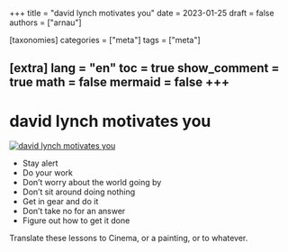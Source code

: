 +++
title = "david lynch motivates you"
date = 2023-01-25
draft = false
authors = ["arnau"]

[taxonomies]
categories = ["meta"]
tags = ["meta"]

[extra]
lang = "en"
toc = true
show_comment = true
math = false
mermaid = false
+++
---

# david lynch motivates you

[![david lynch motivates you](https://cdn.artphotolimited.com/images/60913d60bd40b85323893a87/300x300/david-lynch-2012.jpg)](https://www.youtube.com/watch?v=5NVMeVB5Q-Q "david lynch motivates you")

- Stay alert
- Do your work
- Don’t worry about the world going by
- Don’t sit around doing nothing
- Get in gear and do it 
- Don’t take no for an answer 
- Figure out how to get it done

Translate these lessons to Cinema, or a painting, or to whatever. 